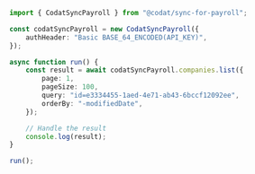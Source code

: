 <!-- Start SDK Example Usage [usage] -->
```typescript
import { CodatSyncPayroll } from "@codat/sync-for-payroll";

const codatSyncPayroll = new CodatSyncPayroll({
    authHeader: "Basic BASE_64_ENCODED(API_KEY)",
});

async function run() {
    const result = await codatSyncPayroll.companies.list({
        page: 1,
        pageSize: 100,
        query: "id=e3334455-1aed-4e71-ab43-6bccf12092ee",
        orderBy: "-modifiedDate",
    });

    // Handle the result
    console.log(result);
}

run();

```
<!-- End SDK Example Usage [usage] -->